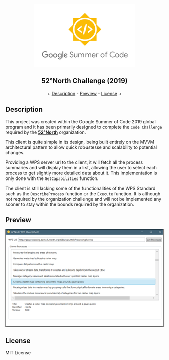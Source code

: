 <div align="center">
    <img src="./media/GSoC.png" height=200>
    <h2><b>52°North Challenge (2019)</b></h2>
</div>

<div align="center">
    ⫦
    <a href="#description">Description</a>
    -
    <a href="#description">Preview</a>
    -
    <a href="#description">License</a>
    ⫣
</div>

## Description

This project was created within the Google Summer of Code 2019 global program and it has been primarily designed to complete the `Code Challenge` required by the [**52°North**](https://52north.org/) organization.

This client is quite simple in its design, being built entirely on the MVVM architectural pattern to allow quick robustesse and scalability to potential changes.

Providing a WPS server url to the client, it will fetch all the process summaries and will display them in a list, allowing the user to select each process to get slightly more detailed data about it. This implementation is only done with the `GetCapabilities` function.

The client is still lacking some of the functionalities of the WPS Standard such as the `DescribeProcess` function or the `Execute` function. It is although not required by the organization challenge and will not be implemented any sooner to stay within the bounds required by the organization.

## Preview

<div align="center">
    <img src="./media/preview_1.png">
</div>

## License

MIT License